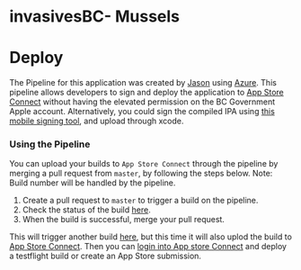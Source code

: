 # invasivesBC- Mussels



# Deploy

The Pipeline for this application was created by [Jason](https://github.com/jleach) using [Azure](https://docs.microsoft.com/en-us/azure/devops/pipelines/ecosystems/xcode?view=azure-devops).
This pipeline allows developers to sign and deploy the application to [App Store Connect](https://appstoreconnect.apple.com/login) without having the elevated permission on the BC Government Apple account.
Alternatively, you could sign the compiled IPA using [this mobile signing tool](https://signing-web-devhub-prod.pathfinder.gov.bc.ca/?intention=LOGIN#error=login_required), and upload through xcode.

### Using the Pipeline
You can upload your builds to `App Store Connect` through the pipeline by merging a pull request from `master`, by following the steps below.
Note: Build number will be handled by the pipeline.
 1) Create a pull request to `master` to trigger a build on the pipeline.
 2) Check the status of the build [here](https://fullboar.visualstudio.com/Invasive%20Species%20BC/_build?definitionId=10&_a=summary).
 3) When the build is successful, merge your pull request.
 
 This will trigger another build [here](https://fullboar.visualstudio.com/Invasive%20Species%20BC/_build?definitionId=10&_a=summary), but this time it will also uplod the build to [App Store Connect](https://appstoreconnect.apple.com/login).
 Then you can [login into App store Connect](https://appstoreconnect.apple.com/login) and deploy a testflight build or create an App Store submission. 
